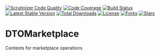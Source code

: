 [![Scrutinizer Code Quality](https://scrutinizer-ci.com/g/GFG/dto-marketplace/badges/quality-score.png?b=master)](https://scrutinizer-ci.com/g/GFG/dto-marketplace/?branch=master)
[![Code Coverage](https://scrutinizer-ci.com/g/GFG/dto-marketplace/badges/coverage.png?b=master)](https://scrutinizer-ci.com/g/GFG/dto-marketplace/?branch=master)
[![Build Status](https://scrutinizer-ci.com/g/GFG/dto-marketplace/badges/build.png?b=master)](https://scrutinizer-ci.com/g/GFG/dto-marketplace/?branch=master)
[![Latest Stable Version](https://poser.pugx.org/gfg/dto-marketplace/v/stable)](https://packagist.org/packages/gfg/dto-marketplace)
[![Total Downloads](https://poser.pugx.org/gfg/dto-marketplace/downloads)](https://packagist.org/packages/gfg/dto-marketplace)
[![License](https://img.shields.io/badge/license-GPLv3-blue.svg)]()
[![Forks](https://img.shields.io/github/forks/GFG/dto-marketplace.svg)]()
[![Stars](https://img.shields.io/github/stars/GFG/dto-marketplace.svg)]()

# DTOMarketplace
Contexts for marketplace operations
